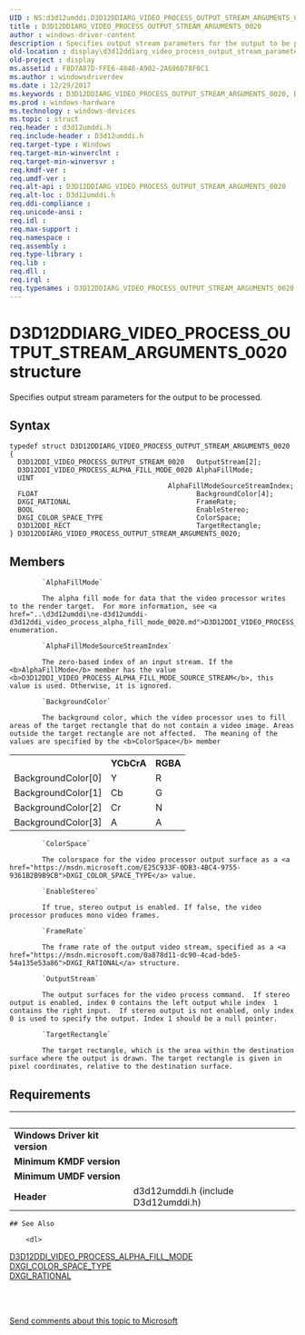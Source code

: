 ```yaml
---
UID : NS:d3d12umddi.D3D12DDIARG_VIDEO_PROCESS_OUTPUT_STREAM_ARGUMENTS_0020
title : D3D12DDIARG_VIDEO_PROCESS_OUTPUT_STREAM_ARGUMENTS_0020
author : windows-driver-content
description : Specifies output stream parameters for the output to be processed.
old-location : display\d3d12ddiarg_video_process_output_stream_parameters.htm
old-project : display
ms.assetid : F8D7A87D-FFE6-4846-A902-2A686D78F0C1
ms.author : windowsdriverdev
ms.date : 12/29/2017
ms.keywords : D3D12DDIARG_VIDEO_PROCESS_OUTPUT_STREAM_ARGUMENTS_0020, D3D12DDIARG_VIDEO_PROCESS_OUTPUT_STREAM_ARGUMENTS_0020
ms.prod : windows-hardware
ms.technology : windows-devices
ms.topic : struct
req.header : d3d12umddi.h
req.include-header : D3d12umddi.h
req.target-type : Windows
req.target-min-winverclnt : 
req.target-min-winversvr : 
req.kmdf-ver : 
req.umdf-ver : 
req.alt-api : D3D12DDIARG_VIDEO_PROCESS_OUTPUT_STREAM_ARGUMENTS_0020
req.alt-loc : D3d12umddi.h
req.ddi-compliance : 
req.unicode-ansi : 
req.idl : 
req.max-support : 
req.namespace : 
req.assembly : 
req.type-library : 
req.lib : 
req.dll : 
req.irql : 
req.typenames : D3D12DDIARG_VIDEO_PROCESS_OUTPUT_STREAM_ARGUMENTS_0020
---
```


# D3D12DDIARG_VIDEO_PROCESS_OUTPUT_STREAM_ARGUMENTS_0020 structure
Specifies output stream parameters for the output to be processed.

## Syntax
````
typedef struct D3D12DDIARG_VIDEO_PROCESS_OUTPUT_STREAM_ARGUMENTS_0020 {
  D3D12DDI_VIDEO_PROCESS_OUTPUT_STREAM_0020   OutputStream[2];
  D3D12DDI_VIDEO_PROCESS_ALPHA_FILL_MODE_0020 AlphaFillMode;
  UINT                                        AlphaFillModeSourceStreamIndex;
  FLOAT                                       BackgroundColor[4];
  DXGI_RATIONAL                               FrameRate;
  BOOL                                        EnableStereo;
  DXGI_COLOR_SPACE_TYPE                       ColorSpace;
  D3D12DDI_RECT                               TargetRectangle;
} D3D12DDIARG_VIDEO_PROCESS_OUTPUT_STREAM_ARGUMENTS_0020;
````

## Members

        
            `AlphaFillMode`

            The alpha fill mode for data that the video processor writes to the render target.  For more information, see <a href="..\d3d12umddi\ne-d3d12umddi-d3d12ddi_video_process_alpha_fill_mode_0020.md">D3D12DDI_VIDEO_PROCESS_ALPHA_FILL_MODE</a> enumeration.
        
            `AlphaFillModeSourceStreamIndex`

            The zero-based index of an input stream. If the <b>AlphaFillMode</b> member has the value <b>D3D12DDI_VIDEO_PROCESS_ALPHA_FILL_MODE_SOURCE_STREAM</b>, this value is used. Otherwise, it is ignored.
        
            `BackgroundColor`

            The background color, which the video processor uses to fill areas of the target rectangle that do not contain a video image. Areas outside the target rectangle are not affected.  The meaning of the values are specified by the <b>ColorSpace</b> member

<table>
<tr>
<th></th>
<th>YCbCrA</th>
<th>RGBA</th>
</tr>
<tr>
<td>BackgroundColor[0]</td>
<td>Y</td>
<td>R</td>
</tr>
<tr>
<td>BackgroundColor[1]</td>
<td>Cb</td>
<td>G</td>
</tr>
<tr>
<td>BackgroundColor[2]</td>
<td>Cr</td>
<td>N</td>
</tr>
<tr>
<td>BackgroundColor[3]</td>
<td>A</td>
<td>A</td>
</tr>
</table>
        
            `ColorSpace`

            The colorspace for the video processor output surface as a <a href="https://msdn.microsoft.com/E25C933F-0DB3-4BC4-9755-9361B2B9B9CB">DXGI_COLOR_SPACE_TYPE</a> value.
        
            `EnableStereo`

            If true, stereo output is enabled. If false, the video processor produces mono video frames.
        
            `FrameRate`

            The frame rate of the output video stream, specified as a <a href="https://msdn.microsoft.com/0a878d11-dc90-4cad-bde5-54a135e53a86">DXGI_RATIONAL</a> structure.
        
            `OutputStream`

            The output surfaces for the video process command.  If stereo output is enabled, index 0 contains the left output while index  1 contains the right input.  If stereo output is not enabled, only index 0 is used to specify the output. Index 1 should be a null pointer.
        
            `TargetRectangle`

            The target rectangle, which is the area within the destination surface where the output is drawn. The target rectangle is given in pixel coordinates, relative to the destination surface.


## Requirements
| &nbsp; | &nbsp; |
| ---- |:---- |
| **Windows Driver kit version** |  |
| **Minimum KMDF version** |  |
| **Minimum UMDF version** |  |
| **Header** | d3d12umddi.h (include D3d12umddi.h) |

    ## See Also

        <dl>
<dt>
<a href="..\d3d12umddi\ne-d3d12umddi-d3d12ddi_video_process_alpha_fill_mode_0020.md">D3D12DDI_VIDEO_PROCESS_ALPHA_FILL_MODE</a>
</dt>
<dt>
<a href="https://msdn.microsoft.com/E25C933F-0DB3-4BC4-9755-9361B2B9B9CB">DXGI_COLOR_SPACE_TYPE</a>
</dt>
<dt>
<a href="https://msdn.microsoft.com/0a878d11-dc90-4cad-bde5-54a135e53a86">DXGI_RATIONAL</a>
</dt>
</dl>
 

 

<a href="mailto:wsddocfb@microsoft.com?subject=Documentation%20feedback [display\display]:%20D3D12DDIARG_VIDEO_PROCESS_OUTPUT_STREAM_ARGUMENTS_0020 structure%20 RELEASE:%20(12/29/2017)&amp;body=%0A%0APRIVACY STATEMENT%0A%0AWe use your feedback to improve the documentation. We don't use your email address for any other purpose, and we'll remove your email address from our system after the issue that you're reporting is fixed. While we're working to fix this issue, we might send you an email message to ask for more info. Later, we might also send you an email message to let you know that we've addressed your feedback.%0A%0AFor more info about Microsoft's privacy policy, see http://privacy.microsoft.com/en-us/default.aspx." title="Send comments about this topic to Microsoft">Send comments about this topic to Microsoft</a>